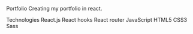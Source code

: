 Portfolio 
Creating my portfolio in react.


Technologies
React.js
React hooks
React router
JavaScript
HTML5
CSS3
Sass
